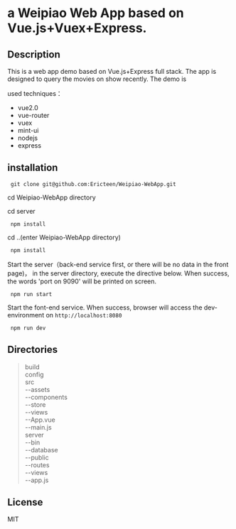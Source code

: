 
# a Weipiao Web App based on Vue.js+Vuex+Express.

## Description
This is a web app demo based on Vue.js+Express full stack. The app is designed to query the movies on show recently. The demo is 

used techniques：<br/>
- vue2.0
- vue-router
- vuex
- mint-ui
- nodejs
- express
	
## installation

```
 git clone git@github.com:Ericteen/Weipiao-WebApp.git
```

 cd Weipiao-WebApp directory

 cd server
```
 npm install
```

 cd ..(enter Weipiao-WebApp directory)
```
 npm install
```

Start the server（back-end service first, or there will be no data in the front page)， in the server directory, execute the directive below. When success, the words 'port on 9090' will be printed on screen.
```
 npm run start
```

Start the font-end service. When success, browser will access the dev-environment on `http://localhost:8080`
```
 npm run dev
```


## Directories
> build  
> config <br/>
> src  <br/>
>  --assets  <br/>
>  --components  <br/>
>  --store  <br/>
>  --views  <br/>
>  --App.vue <br/>
>  --main.js  <br/>
>server  <br/>
>  --bin  <br/>
>  --database  <br/>
>  --public  <br/>
>  --routes  <br/>
>  --views  <br/>
>  --app.js  <br/>

## License
MIT
	
	
